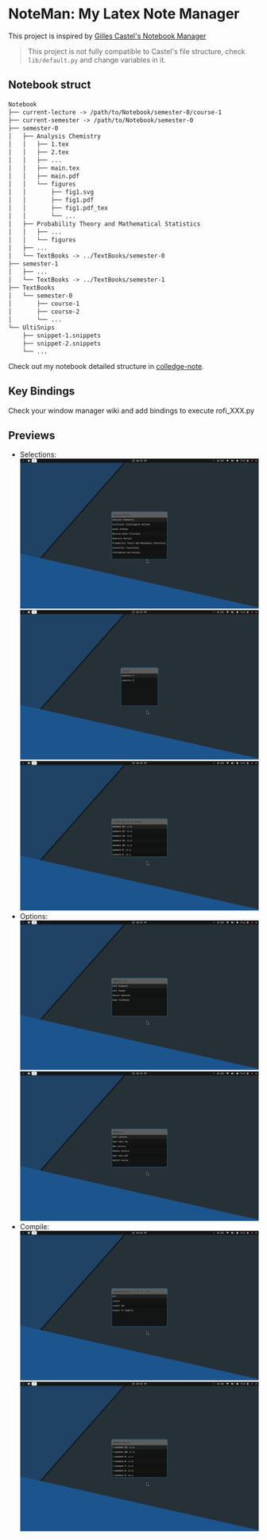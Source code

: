 # NoteMan: My Latex Note Manager
This project is inspired by [Gilles Castel's Notebook Manager](https://github.com/gillescastel/university-setup.git)

> This project is not fully compatible to Castel's file structure, check `lib/default.py` and change variables in it.
## Notebook struct
```text
Notebook
├── current-lecture -> /path/to/Notebook/semester-0/course-1
├── current-semester -> /path/to/Notebook/semester-0
├── semester-0
│   ├── Analysis Chemistry
│   │   ├── 1.tex
│   │   ├── 2.tex
│   │   ├── ...
│   │   ├── main.tex
│   │   ├── main.pdf
│   │   └── figures
│   │       ├── fig1.svg
│   │       ├── fig1.pdf
│   │       ├── fig1.pdf_tex
│   │       └── ...
│   ├── Probability Theory and Mathematical Statistics
│   │   ├── ...
│   │   └── figures
│   ├── ...
│   └── TextBooks -> ../TextBooks/semester-0
├── semester-1
│   ├── ...
│   └── TextBooks -> ../TextBooks/semester-1
├── TextBooks
│   └── semester-0
│       ├── course-1
│       ├── course-2
│       └── ...
└── UltiSnips
    ├── snippet-1.snippets
    ├── snippet-2.snippets
    └── ...
```
Check out my notebook detailed structure in [colledge-note](https://github.com/MCXCC303/college-note.git).

## Key Bindings
Check your window manager wiki and add bindings to execute rofi_XXX.py

## Previews
- Selections:
![select-course](prev/select-course.png)
![select-semester](prev/select-semester.png)
![select-lecture](prev/select-lecture.png)
- Options:
![semester-options](prev/semester-options.png)
![course-options](prev/course-options.png)
- Compile:
![compile-options](prev/compile-options.png)
![multi-select-compile](prev/multi-select-compile.png)
